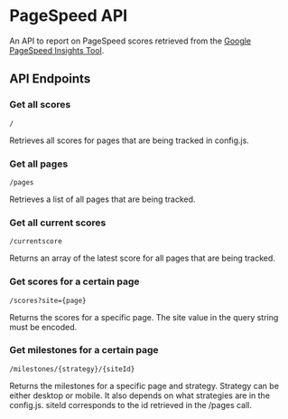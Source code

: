 # PageSpeed API

An API to report on PageSpeed scores retrieved from the [Google PageSpeed Insights Tool](https://developers.google.com/speed/pagespeed/insights/).

## API Endpoints

### Get all scores
```
/
```

Retrieves all scores for pages that are being tracked in config.js.

### Get all pages
```
/pages
```

Retrieves a list of all pages that are being tracked.

### Get all current scores
```
/currentscore
```

Returns an array of the latest score for all pages that are being tracked.

### Get scores for a certain page
```
/scores?site={page}
```

Returns the scores for a specific page. The site value in the query string must be encoded.

### Get milestones for a certain page
```
/milestones/{strategy}/{siteId}
```

Returns the milestones for a specific page and strategy. Strategy can be either desktop or mobile. It also depends on what strategies are in the config.js. siteId corresponds to the id retrieved in the /pages call.
